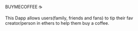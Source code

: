 BUYMECOFFEE ☕️

This Dapp allows users(family, friends and fans) to tip their fav creator/person in ethers to help them buy a coffee.

